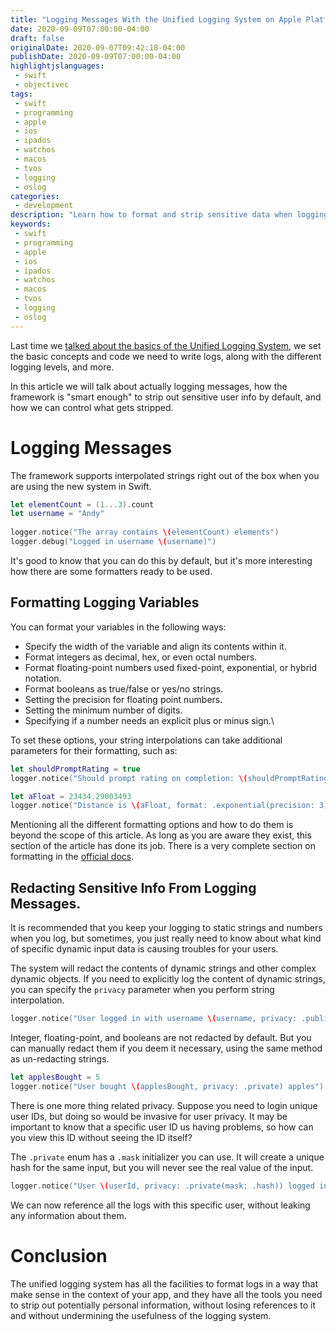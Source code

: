 ```yaml
---
title: "Logging Messages With the Unified Logging System on Apple Platforms"
date: 2020-09-09T07:00:00-04:00
draft: false
originalDate: 2020-09-07T09:42:18-04:00
publishDate: 2020-09-09T07:00:00-04:00
highlightjslanguages:
 - swift
 - objectivec
tags:
 - swift
 - programming
 - apple
 - ios
 - ipados
 - watchos
 - macos
 - tvos
 - logging
 - oslog
categories:
 - development
description: "Learn how to format and strip sensitive data when logging with OSLog."
keywords:
 - swift
 - programming
 - apple
 - ios
 - ipados
 - watchos
 - macos
 - tvos
 - logging
 - oslog
---
```


Last time we [talked about the basics of the Unified Logging System](https://www.andyibanez.com/posts/introduction-apples-unified-logging-system-ios14-swift/), we set the basic concepts and code we need to write logs, along with the different logging levels, and more.

In this article we will talk about actually logging messages, how the framework is "smart enough" to strip out sensitive user info by default, and how we can control what gets stripped.

# Logging Messages

The framework supports interpolated strings right out of the box when you are using the new system in Swift.

```swift
let elementCount = (1...3).count
let username = "Andy"
         
logger.notice("The array contains \(elementCount) elements")
logger.debug("Logged in username \(username)")
```

It's good to know that you can do this by default, but it's more interesting how there are some formatters ready to be used.

## Formatting Logging Variables

You can format your variables in the following ways:

* Specify the width of the variable and align its contents within it.
* Format integers as decimal, hex, or even octal numbers.
* Format floating-point numbers used fixed-point, exponential, or hybrid notation.
* Format booleans as true/false or yes/no strings.
* Setting the precision for floating point numbers.
* Setting the minimum number of digits.
* Specifying if a number needs an explicit plus or minus sign.\

To set these options, your string interpolations can take additional parameters for their formatting, such as:

```swift
let shouldPromptRating = true
logger.notice("Should prompt rating on completion: \(shouldPromptRating, format: .answer)")

let aFloat = 23434.29003493
logger.notice("Distance is \(aFloat, format: .exponential(precision: 3))")
```

Mentioning all the different formatting options and how to do them is beyond the scope of this article. As long as you are aware they exist, this section of the article has done its job. There is a very complete section on formatting in the [official docs](https://developer.apple.com/documentation/os/logging/generating_log_messages_from_your_code).

## Redacting Sensitive Info From Logging Messages.

It is recommended that you keep your logging to static strings and numbers when you log, but sometimes, you just really need to know about what kind of specific dynamic input data is causing troubles for your users.

The system will redact the contents of dynamic strings and other complex dynamic objects. If you need to explicitly log the content of dynamic strings, you can specify the `privacy` parameter when you perform string interpolation.

```swift
logger.notice("User logged in with username \(username, privacy: .public)")
```

Integer, floating-point, and booleans are not redacted by default. But you can manually redact them if you deem it necessary, using the same method as un-redacting strings.

```swift
let applesBought = 5
logger.notice("User bought \(applesBought, privacy: .private) apples")
```

There is one more thing related privacy. Suppose you need to login unique user IDs, but doing so would be invasive for user privacy. It may be important to know that a specific user ID us having problems, so how can you view this ID without seeing the ID itself?

The `.private` enum has a `.mask` initializer you can use. It will create a unique hash for the same input, but you will never see the real value of the input.

```swift
logger.notice("User \(userId, privacy: .private(mask: .hash)) logged in")
```

We can now reference all the logs with this specific user, without leaking any information about them.

# Conclusion

The unified logging system has all the facilities to format logs in a way that make sense in the context of your app, and they have all the tools you need to strip out potentially personal information, without losing references to it and without undermining the usefulness of the logging system.


